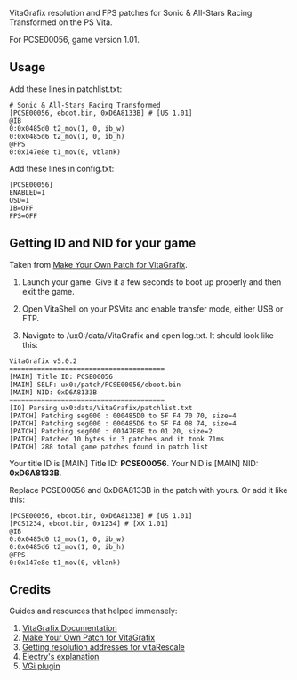 VitaGrafix resolution and FPS patches for Sonic &amp; All-Stars Racing Transformed on the PS Vita.

For PCSE00056, game version 1.01.

## Usage

Add these lines in patchlist.txt:
```
# Sonic & All-Stars Racing Transformed
[PCSE00056, eboot.bin, 0xD6A8133B] # [US 1.01]
@IB
0:0x0485d0 t2_mov(1, 0, ib_w)
0:0x0485d6 t2_mov(1, 0, ib_h)
@FPS
0:0x147e8e t1_mov(0, vblank)
```

Add these lines in config.txt:
```
[PCSE00056]
ENABLED=1
OSD=1
IB=OFF
FPS=OFF
```

## Getting ID and NID for your game
Taken from [Make Your Own Patch for VitaGrafix](https://wp.yuki.pet/make-your-own-patch-for-vitagrafix/).

1. Launch your game. Give it a few seconds to boot up properly and then exit the game. 

1. Open VitaShell on your PSVita and enable transfer mode, either USB or FTP.

1. Navigate to /ux0:/data/VitaGrafix and open log.txt. It should look like this:

```
VitaGrafix v5.0.2
=======================================
[MAIN] Title ID: PCSE00056
[MAIN] SELF: ux0:/patch/PCSE00056/eboot.bin
[MAIN] NID: 0xD6A8133B
=======================================
[IO] Parsing ux0:data/VitaGrafix/patchlist.txt
[PATCH] Patching seg000 : 000485D0 to 5F F4 70 70, size=4
[PATCH] Patching seg000 : 000485D6 to 5F F4 08 74, size=4
[PATCH] Patching seg000 : 00147E8E to 01 20, size=2
[PATCH] Patched 10 bytes in 3 patches and it took 71ms
[PATCH] 288 total game patches found in patch list
```

Your title ID is [MAIN] Title ID: **PCSE00056**.
Your NID is [MAIN] NID: **0xD6A8133B**.

Replace PCSE00056 and 0xD6A8133B in the patch with yours. Or add it like this:
```
[PCSE00056, eboot.bin, 0xD6A8133B] # [US 1.01]
[PCS1234, eboot.bin, 0x1234] # [XX 1.01]
@IB
0:0x0485d0 t2_mov(1, 0, ib_w)
0:0x0485d6 t2_mov(1, 0, ib_h)
@FPS
0:0x147e8e t1_mov(0, vblank)
```

## Credits
Guides and resources that helped immensely:

1. [VitaGrafix Documentation](https://github.com/Electry/VitaGrafix/wiki/The-VG-Language%E2%84%A2) 
2. [Make Your Own Patch for VitaGrafix](https://wp.yuki.pet/make-your-own-patch-for-vitagrafix/) 
3. [Getting resolution addresses for vitaRescale](https://wololo.net/talk/viewtopic.php?t=48713) 
4. [Electry's explanation](https://github.com/Electry/VitaGrafix/issues/112) 
5. [VGi plugin](https://github.com/Electry/VGi) 
